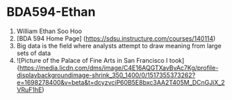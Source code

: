 # BDA594-Ethan
1. William Ethan Soo Hoo
2. [BDA 594 Home Page] (https://sdsu.instructure.com/courses/140114)
4. Big data is the field where analysts attempt to draw meaning from large sets of data
5. ![Picture of the Palace of Fine Arts in San Francisco I took] {https://media.licdn.com/dms/image/C4E16AQGTXavBvAc7Kg/profile-displaybackgroundimage-shrink_350_1400/0/1517355373262?e=1698278400&v=beta&t=dcyzvciP60B5E8bxc3AA2T405M_DCnGJiX_2VRuF1hE)

